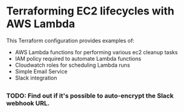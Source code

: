 # Terraforming EC2 lifecycles with AWS Lambda
This Terraform configuration provides examples of:
 - AWS Lambda functions for performing various ec2 cleanup tasks
 - IAM policy required to automate Lambda functions
 - Cloudwatch roles for scheduling Lambda runs
 - Simple Email Service
 - Slack integration
## 

### TODO: Find out if it's possible to auto-encrypt the Slack webhook URL.